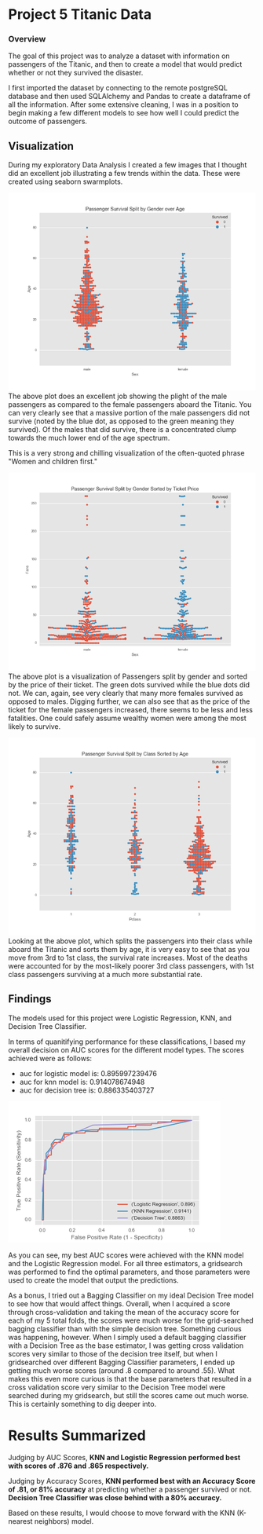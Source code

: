 # Project 5 Titanic Data
### Overview

The goal of this project was to analyze a dataset with information on passengers of the Titanic, and then to create a model that would predict whether or not they survived the disaster.  

I first imported the dataset by connecting to the remote postgreSQL database and then used SQLAlchemy and Pandas to create a dataframe of all the information. After some extensive cleaning, I was in a position to begin making a few different models to see how well I could predict the outcome of passengers.  

## Visualization  

During my exploratory Data Analysis I created a few images that I thought did an excellent job illustrating a few trends within the data. These were created using seaborn swarmplots.  

![Gender vs Age](https://raw.githubusercontent.com/oneilltp18/titanic_project/master/visualization/gender_age.png "Gender vs Age")  
The above plot does an excellent job showing the plight of the male passengers as compared to the female passengers aboard the Titanic. You can very clearly see that a massive portion of the male passengers did not survive (noted by the blue dot, as opposed to the green meaning they survived). Of the males that did survive, there is a concentrated clump towards the much lower end of the age spectrum.  

This is a very strong and chilling visualization of the often-quoted phrase "Women and children first."  

![Gender vs Ticket Price](https://raw.githubusercontent.com/oneilltp18/titanic_project/master/visualization/gender_fare.png "Gender vs Ticket Price")  
The above plot is a visualization of Passengers split by gender and sorted by the price of their ticket. The green dots survived while the blue dots did not. We can, again, see very clearly that many more females survived as opposed to males. Digging further, we can also see that as the price of the ticket for the female passengers increased, there seems to be less and less fatalities. One could safely assume wealthy women were among the most likely to survive.  

![Passenger Class vs Age](https://raw.githubusercontent.com/oneilltp18/titanic_project/master/visualization/class_age.png "Passenger Class vs Age")  
Looking at the above plot, which splits the passengers into their class while aboard the Titanic and sorts them by age, it is very easy to see that as you move from 3rd to 1st class, the survival rate increases. Most of the deaths were accounted for by the most-likely poorer 3rd class passengers, with 1st class passengers surviving at a much more substantial rate.

## Findings

The models used for this project were Logistic Regression, KNN, and Decision Tree Classifier.

In terms of quanitifying performance for these classifications, I based my overall decision on AUC scores for the different model types. The scores achieved were as follows:  
* auc for logistic model is:  0.895997239476
* auc for knn model is:  0.914078674948
* auc for decision tree is:  0.886335403727

![Roc Curves](https://raw.githubusercontent.com/oneilltp18/titanic_project/master/visualization/roc_curves.png "Roc Curves")

As you can see, my best AUC scores were achieved with the KNN model and the Logistic Regression model. For all three estimators, a gridsearch was performed to find the optimal parameters, and those parameters were used to create the model that output the predictions.

As a bonus, I tried out a Bagging Classifier on my ideal Decision Tree model to see how that would affect things. Overall, when I acquired a score through cross-validation and taking the mean of the accuracy score for each of my 5 total folds, the scores were much worse for the grid-searched bagging classifier than with the simple decision tree. Something curious was happening, however. When I simply used a default bagging classifier with a Decision Tree as the base estimator, I was getting cross validation scores very similar to those of the decision tree itself, but when I gridsearched over different Bagging Classifier parameters, I ended up getting much worse scores (around .8 compared to around .55). What makes this even more curious is that the base parameters that resulted in a cross validation score very similar to the Decision Tree model were searched during my gridsearch, but still the scores came out much worse. This is certainly something to dig deeper into.  

# Results Summarized  
Judging by AUC Scores, **KNN and Logistic Regression performed best with scores of .876 and .865 respectively.**   

Judging by Accuracy Scores, **KNN performed best with an Accuracy Score of .81, or 81% accuracy** at predicting whether a passenger survived or not. **Decision Tree Classifier was close behind with a 80% accuracy.**

Based on these results, I would choose to move forward with the KNN (K-nearest neighbors) model.
